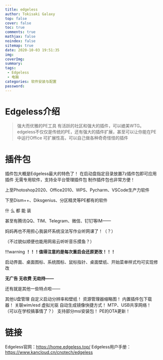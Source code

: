 ```yaml
---
title: edgeless
author: Tokisaki Galaxy
top: false
cover: false
toc: true
comments: true
mathjax: false
noindex: false
sitemap: true
date: 2020-10-03 19:51:35
img:
coverImg:
summary:
tags: 
 - Edgeless
 - 电脑
categories: 软件安装与配置
password:
---
```


# Edgeless介绍
> 强大而优雅的PE工具
有活跃的社区和强大的插件，可以媲美WTG。
edgeless不仅仅是传统的PE，还有强大的插件扩展，甚至可以让你能在PE中运行Office
可扩展性高，可以自己做各种奇奇怪怪的插件

# 插件包
插件包大概是Edgeless最大的特色了！
在启动盘指定目录放置7z插件包即可应用插件
无需专用软件，支持全平台管理插件包
制作插件包也非常方便！

上至Photoshop2020、Office2010、WPS、Pycharm、VSCode生产力软件

下至Dism++、Diksgenius、分区精灵等PE都有的软件

什 么 都 能 装

甚至有腾讯QQ、TIM、Telegram、微信、钉钉等IM——

妈妈再也不用担心我装坏系统没法写作业听网课了！（？）

（不过貌似顺便也能用网易云听听音乐摸鱼？）

!!!warning **！！！值得注意的是每次重启会还原更改！！！**

启动界面、桌面图标、系统图标、鼠标指针、桌面壁纸、开始菜单样式均可实现修改


**无广告 无收费 无劫持——**

还有就是其他一些特点啦——

其他U盘管理
自定义启动分辨率和壁纸！
资源管理器缩略图！
内置插件包下载器！
关联wim/esd
虚拟光驱
自动生成镜像快捷方式！
MTP、USB共享网络！（可以在学校搞事情了？）
支持部分msi安装包！
PE的OTA更新！

# 链接
Edgeless官网：https://home.edgeless.top/
Edgeless用户手册：https://www.kancloud.cn/cnotech/edgeless

